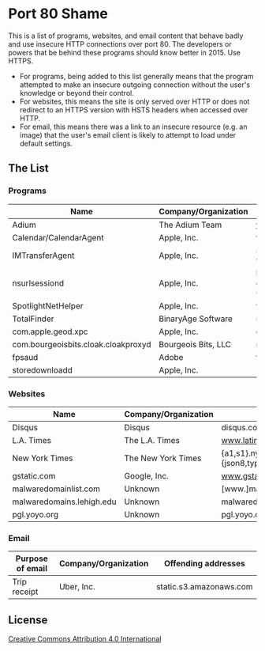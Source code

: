 # Port 80 Shame

This is a list of programs, websites, and email content that behave badly and use insecure HTTP connections over port 80. The developers or powers that be behind these programs should know better in 2015. Use HTTPS.

* For programs, being added to this list generally means that the program attempted to make an insecure outgoing connection without the user's knowledge or beyond their control.
* For websites, this means the site is only served over HTTP or does not redirect to an HTTPS version with HSTS headers when accessed over HTTP.
* For email, this means there was a link to an insecure resource (e.g. an image) that the user's email client is likely to attempt to load under default settings.

## The List

### Programs

Name | Company/Organization | Offending addresses
-----|----------------------|--------------------
Adium | The Adium Team | www.adium.im
Calendar/CalendarAgent | Apple, Inc. | files.apple.com
IMTransferAgent | Apple, Inc. | s3-us-west-2-w.amazonaws.com
nsurlsessiond | Apple, Inc. | blobstore-002.icloud.com, gcs-us-00001.storage.googleapis.com
SpotlightNetHelper | Apple, Inc. | wu-calculator.apple.com
TotalFinder | BinaryAge Software | updates.binaryage.com
com.apple.geod.xpc | Apple, Inc. | gsp1.apple.com
com.bourgeoisbits.cloak.cloakproxyd | Bourgeois Bits, LLC | redirect.getcloak.com
fpsaud | Adobe | fpdownload2.macromedia.com
storedownloadd | Apple, Inc. | \*.phobos.apple.com

### Websites

Name | Company/Organization | Offending addresses
-----|----------------------|--------------------
Disqus | Disqus | disqus.com
L.A. Times | The L.A. Times | www.latimes.com
New York Times | The New York Times | {a1,s1}.nyt.com, {json8,typeface,graphics8,www}.nytimes.com
gstatic.com | Google, Inc. | www.gstatic.com
malwaredomainlist.com | Unknown | [www.]malwaredomainlist.com
malwaredomains.lehigh.edu | Unknown | malwaredomains.lehigh.edu
pgl.yoyo.org | Unknown | pgl.yoyo.org

### Email

Purpose of email | Company/Organization | Offending addresses
-----------------|----------------------|--------------------
Trip receipt | Uber, Inc. | static.s3.amazonaws.com

## License

[Creative Commons Attribution 4.0 International](https://creativecommons.org/licenses/by/4.0/)
